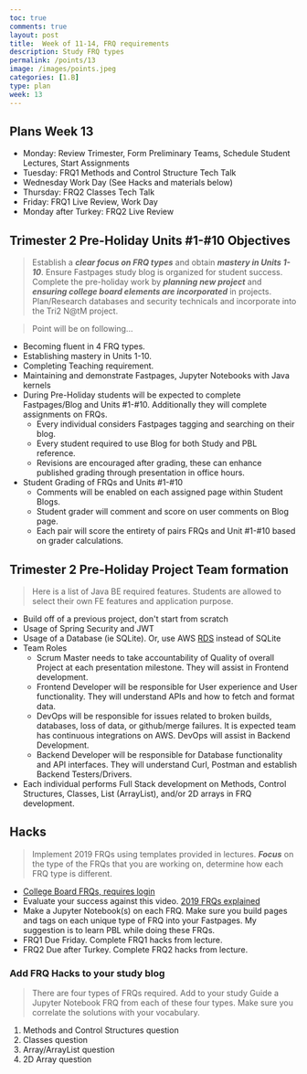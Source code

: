 ```yaml
---
toc: true
comments: true
layout: post
title:  Week of 11-14, FRQ requirements
description: Study FRQ types
permalink: /points/13
image: /images/points.jpeg
categories: [1.B]
type: plan
week: 13
---
```


## Plans Week 13
- Monday: Review Trimester, Form Preliminary Teams, Schedule Student Lectures, Start Assignments
- Tuesday: FRQ1 Methods and Control Structure Tech Talk
- Wednesday Work Day (See Hacks and materials below)
- Thursday: FRQ2 Classes Tech Talk
- Friday: FRQ1 Live Review, Work Day
- Monday after Turkey: FRQ2 Live Review

## Trimester 2 Pre-Holiday Units #1-#10 Objectives
> Establish a ***clear focus on FRQ types*** and obtain ***mastery in Units 1-10***.  Ensure Fastpages study blog is organized for student success.  Complete the pre-holiday work by ***planning new project*** and ***ensuring college board elements are incorporated*** in projects.  Plan/Research databases and security technicals and incorporate into the Tri2 N@tM project.

> Point will be on following...
- Becoming fluent in 4 FRQ types.
- Establishing mastery in Units 1-10.
- Completing Teaching requirement.
- Maintaining and demonstrate Fastpages, Jupyter Notebooks with Java kernels
- During Pre-Holiday students will be expected to complete Fastpages/Blog and Units #1-#10.  Additionally they will complete assignments on FRQs.
    - Every individual considers Fastpages tagging and searching on their blog.
    - Every student required to use Blog for both Study and PBL reference.
    - Revisions are encouraged after grading, these can enhance published grading through presentation in office hours.
- Student Grading of FRQs and Units #1-#10
    - Comments will be enabled on each assigned page within Student Blogs.
    - Student grader will comment and score on user comments on Blog page.
    - Each pair will score the entirety of pairs FRQs and Unit #1-#10 based on grader calculations.

## Trimester 2 Pre-Holiday Project Team formation
> Here is a list of Java BE required features.  Students are allowed to select their own FE features and application purpose.
- Build off of a previous project, don't start from scratch
- Usage of Spring Security and JWT
- Usage of a Database (ie SQLite).  Or, use AWS [RDS](https://www.youtube.com/watch?v=2WwR2zbkQdQ) instead of SQLite
- Team Roles
    - Scrum Master needs to take accountability of Quality of overall Project at each presentation milestone.  They will assist in Frontend development.
    - Frontend Developer will be responsible for User experience and User functionality. They will understand APIs and how to fetch and format data.
    - DevOps will be responsible for issues related to broken builds, databases, loss of data, or github/merge failures.  It is expected team has continuous integrations on AWS.  DevOps will assist in Backend Development. 
    - Backend Developer will be responsible for Database functionality and API interfaces.  They will understand Curl, Postman and establish Backend Testers/Drivers.
- Each individual performs Full Stack development on Methods, Control Structures, Classes, List (ArrayList), and/or 2D arrays in FRQ development.

## Hacks 
> Implement 2019 FRQs using templates provided in lectures. ***Focus*** on the type of the FRQs that you are working on, determine how each FRQ type is different.  
- [College Board FRQs, requires login](https://apstudents.collegeboard.org/courses/ap-computer-science-a/free-response-questions-by-year)
- Evaluate your success against this video.  [2019 FRQs explained](https://www.youtube.com/watch?v=zdic9Fi_XTc)
- Make a Jupyter Notebook(s) on each FRQ.  Make sure you build pages and tags on each unique type of FRQ into your Fastpages.  My suggestion is to learn PBL while doing these FRQs.
- FRQ1 Due Friday.  Complete FRQ1 hacks from lecture.
- FRQ2 Due after Turkey.  Complete FRQ2 hacks from lecture.


### Add FRQ Hacks to your study blog
> There are four types of FRQs required.  Add to your study Guide a Jupyter Notebook FRQ from each of these four types.  Make sure you correlate the solutions with your vocabulary.
1. Methods and Control Structures question
2. Classes question 
3. Array/ArrayList question
4. 2D Array question